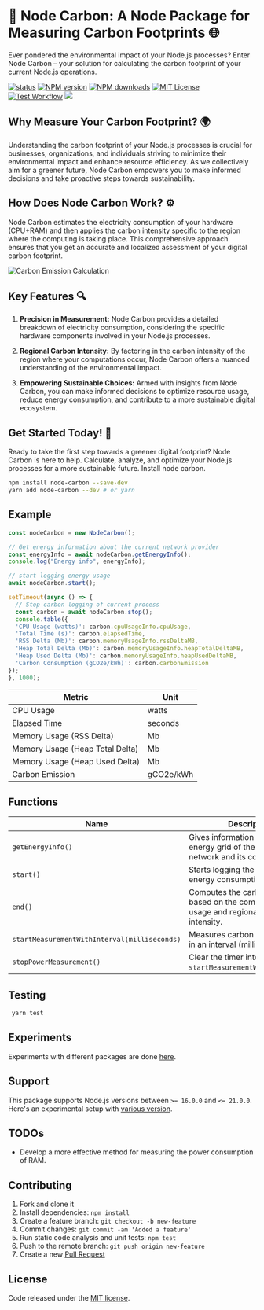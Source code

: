 # 🌱 Node Carbon: A Node Package for Measuring Carbon Footprints 🌐

Ever pondered the environmental impact of your Node.js processes? Enter Node Carbon – your solution for calculating the carbon footprint of your current Node.js operations.

[![status](https://joss.theoj.org/papers/2319047071d2f0e14401ca3ced73c0c0/status.svg)](https://joss.theoj.org/papers/2319047071d2f0e14401ca3ced73c0c0)
<span class="badge-npmversion"><a href="https://npmjs.org/package/node-carbon" title="View this project on NPM"><img src="https://img.shields.io/npm/v/node-carbon.svg" alt="NPM version" /></a></span>
<span class="badge-npmdownloads"><a href="https://npmjs.org/package/node-carbon" title="View this project on NPM"><img src="https://img.shields.io/npm/dm/node-carbon.svg" alt="NPM downloads" /></a></span>
[![MIT License](https://img.shields.io/badge/License-MIT-yellow.svg)](https://opensource.org/licenses/MIT)
[![Test Workflow](https://github.com/sumn2u/node-carbon/workflows/Test%20Workflow/badge.svg)](https://github.com/sumn2u/node-carbon/actions)
<a href="https://metrics.green-coding.berlin/stats.html?id=26fac0a1-429b-4575-b156-dc7eaa7d380e"><img src="https://api.green-coding.berlin/v1/badge/single/26fac0a1-429b-4575-b156-dc7eaa7d380e?metric=AC"></a>



## Why Measure Your Carbon Footprint? 🌍

Understanding the carbon footprint of your Node.js processes is crucial for businesses, organizations, and individuals striving to minimize their environmental impact and enhance resource efficiency. As we collectively aim for a greener future, Node Carbon empowers you to make informed decisions and take proactive steps towards sustainability.

## How Does Node Carbon Work? ⚙️

Node Carbon estimates the electricity consumption of your hardware (CPU+RAM) and then applies the carbon intensity specific to the region where the computing is taking place. This comprehensive approach ensures that you get an accurate and localized assessment of your digital carbon footprint.

![Carbon Emission Calculation](https://raw.githubusercontent.com/sumn2u/node-carbon/main/paper/carbon_emission.png)


## Key Features  🔍

1. **Precision in Measurement:** Node Carbon provides a detailed breakdown of electricity consumption, considering the specific hardware components involved in your Node.js processes.

2. **Regional Carbon Intensity:** By factoring in the carbon intensity of the region where your computations occur, Node Carbon offers a nuanced understanding of the environmental impact.

3. **Empowering Sustainable Choices:** Armed with insights from Node Carbon, you can make informed decisions to optimize resource usage, reduce energy consumption, and contribute to a more sustainable digital ecosystem.


## Get Started Today! 🚀

Ready to take the first step towards a greener digital footprint? Node Carbon is here to help. Calculate, analyze, and optimize your Node.js processes for a more sustainable future. Install node carbon.

```bash
npm install node-carbon --save-dev
yarn add node-carbon --dev # or yarn
```

## Example

```js
const nodeCarbon = new NodeCarbon();

// Get energy information about the current network provider
const energyInfo = await nodeCarbon.getEnergyInfo();
console.log("Energy info", energyInfo);

// start logging energy usage
await nodeCarbon.start();

setTimeout(async () => {
  // Stop carbon logging of current process
  const carbon = await nodeCarbon.stop();
  console.table({
  'CPU Usage (watts)': carbon.cpuUsageInfo.cpuUsage,
  'Total Time (s)': carbon.elapsedTime,
  'RSS Delta (Mb)': carbon.memoryUsageInfo.rssDeltaMB,
  'Heap Total Delta (Mb)': carbon.memoryUsageInfo.heapTotalDeltaMB,
  'Heap Used Delta (Mb)': carbon.memoryUsageInfo.heapUsedDeltaMB,
  'Carbon Consumption (gCO2e/kWh)': carbon.carbonEmission
});
}, 1000);
```

| Metric                                   | Unit         |
| ---------------------------------------- | ------------ |
| CPU Usage                                | watts        |
| Elapsed Time                             | seconds      |
| Memory Usage (RSS Delta)                  | Mb           |
| Memory Usage (Heap Total Delta)           | Mb           |
| Memory Usage (Heap Used Delta)            | Mb           |
| Carbon Emission                          | gCO2e/kWh    |

## Functions

| Name        | Description |
| ------------------ | ----------- |
| `getEnergyInfo()` | Gives information about the energy grid of the connected network and its composition. |
| `start()`          | Starts logging the hardware energy consumption. |
| `end()`            | Computes the carbon emission based on the computation power usage and regional carbon intensity. |
| `startMeasurementWithInterval(milliseconds)`            | Measures carbon consumption in an interval (milliseconds). |
| `stopPowerMeasurement()`            | Clear the timer interval set in `startMeasurementWithInterval()`. |


## Testing

```bash
 yarn test
```

## Experiments
Experiments with different packages are done [here](https://github.com/sumn2u/node-carbon/tree/experiments/experiments).

## Support
This package supports Node.js versions between `>= 16.0.0` and `<= 21.0.0`. Here's an experimental setup with [various version](https://github.com/sumn2u/node-carbon/actions/runs/7060937460/job/19221532726).

## TODOs
- Develop a more effective method for measuring the power consumption of RAM.

## Contributing

1. Fork and clone it
1. Install dependencies: `npm install`
1. Create a feature branch: `git checkout -b new-feature`
1. Commit changes: `git commit -am 'Added a feature'`
1. Run static code analysis and unit tests: `npm test`
1. Push to the remote branch: `git push origin new-feature`
1. Create a new [Pull Request](https://github.com/sumn2u/node-carbon/pull/new/main)

## License

Code released under the [MIT license](./LICENSE).

